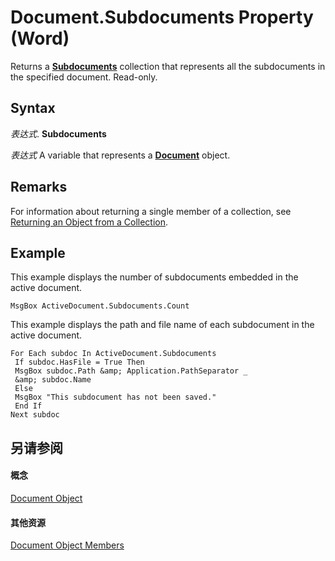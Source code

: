 
# Document.Subdocuments Property (Word)

Returns a  **[Subdocuments](8e14fced-19b3-2794-39a3-9e5ec15dd0ad.md)** collection that represents all the subdocuments in the specified document. Read-only.


## Syntax

 _表达式_. **Subdocuments**

 _表达式_ A variable that represents a **[Document](8d83487a-2345-a036-a916-971c9db5b7fb.md)** object.


## Remarks

For information about returning a single member of a collection, see [Returning an Object from a Collection](28f76384-f495-9640-a7c8-10ada3fac727.md).


## Example

This example displays the number of subdocuments embedded in the active document.


```
MsgBox ActiveDocument.Subdocuments.Count
```

This example displays the path and file name of each subdocument in the active document.




```
For Each subdoc In ActiveDocument.Subdocuments 
 If subdoc.HasFile = True Then 
 MsgBox subdoc.Path &amp; Application.PathSeparator _ 
 &amp; subdoc.Name 
 Else 
 MsgBox "This subdocument has not been saved." 
 End If 
Next subdoc
```


## 另请参阅


#### 概念


[Document Object](8d83487a-2345-a036-a916-971c9db5b7fb.md)
#### 其他资源


[Document Object Members](http://msdn.microsoft.com/library/fc9ab457-0888-f917-3d52-387168ac23b9%28Office.15%29.aspx)